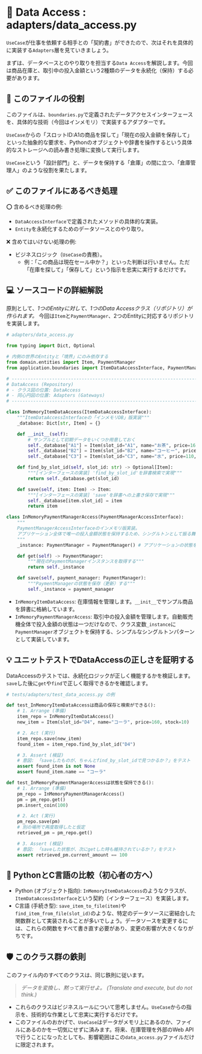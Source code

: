 # 💾 Data Access : adapters/data\_access.py

`UseCase`が仕事を依頼する相手との「契約書」ができたので、次はそれを具体的に実装する`Adapters`層を見ていきましょう。

まずは、データベースとのやり取りを担当する`Data Access`を解説します。今回は商品在庫と、取引中の投入金額という2種類のデータを永続化（保持）する必要があります。

## 🎯 このファイルの役割

このファイルは、`boundaries.py`で定義されたデータアクセスインターフェースを、具体的な技術（今回はインメモリ）で実装するアダプターです。

`UseCase`からの「スロットID:A1の商品を探して」「現在の投入金額を保存して」といった抽象的な要求を、Pythonのオブジェクトや辞書を操作するという具体的なストレージへの読み書き処理に変換して実行します。

`UseCase`という「設計部門」と、データを保持する「倉庫」の間に立つ、「倉庫管理人」のような役割を果たします。

## ✅ このファイルにあるべき処理

⭕️ 含めるべき処理の例:

  * `DataAccessInterface`で定義されたメソッドの具体的な実装。
  * `Entity`を永続化するためのデータソースとのやり取り。

❌ 含めてはいけない処理の例:

  * ビジネスロジック（`UseCase`の責務）。
      * 例：「この商品は現在セール中か？」といった判断は行いません。ただ「在庫を探して」「保存して」という指示を忠実に実行するだけです。

## 💻 ソースコードの詳細解説

原則として、*1つのEntityに対して、1つのData Accessクラス（リポジトリ）が作られます。* 今回は`Item`と`PaymentManager`、2つのEntityに対応するリポジトリを実装します。

```python
# adapters/data_access.py

from typing import Dict, Optional

# 内側の世界のEntityと「境界」にのみ依存する
from domain.entities import Item, PaymentManager
from application.boundaries import ItemDataAccessInterface, PaymentManagerAccessInterface

# -----------------------------------------------------------------------------
# DataAccess (Repository)
# - クラス図の位置: DataAccess
# - 同心円図の位置: Adapters (Gateways)
# -----------------------------------------------------------------------------

class InMemoryItemDataAccess(ItemDataAccessInterface):
    """ItemDataAccessInterfaceの「インメモリDB」版実装"""
    _database: Dict[str, Item] = {}

    def __init__(self):
        # サンプルとして初期データをいくつか用意しておく
        self._database["A1"] = Item(slot_id="A1", name="お茶", price=160, stock=5)
        self._database["B2"] = Item(slot_id="B2", name="コーヒー", price=130, stock=3)
        self._database["C3"] = Item(slot_id="C3", name="水", price=110, stock=0) # 在庫切れ

    def find_by_slot_id(self, slot_id: str) -> Optional[Item]:
        """[インターフェースの実装] 'find_by_slot_id'を辞書検索で実現"""
        return self._database.get(slot_id)

    def save(self, item: Item) -> Item:
        """[インターフェースの実装] 'save'を辞書への上書き保存で実現"""
        self._database[item.slot_id] = item
        return item

class InMemoryPaymentManagerAccess(PaymentManagerAccessInterface):
    """
    PaymentManagerAccessInterfaceのインメモリ版実装。
    アプリケーション全体で唯一の投入金額状態を保持するため、シングルトンとして振る舞う。
    """
    _instance: PaymentManager = PaymentManager() # アプリケーションの状態を保持

    def get(self) -> PaymentManager:
        """現在のPaymentManagerインスタンスを取得する"""
        return self._instance

    def save(self, payment_manager: PaymentManager):
        """PaymentManagerの状態を保存（更新）する"""
        self._instance = payment_manager
```

  * `InMemoryItemDataAccess`: 在庫情報を管理します。`__init__`でサンプル商品を辞書に格納しています。
  * `InMemoryPaymentManagerAccess`: 取引中の投入金額を管理します。自動販売機全体で投入金額の状態は一つだけなので、クラス変数`_instance`に`PaymentManager`オブジェクトを保持する、シンプルなシングルトンパターンとして実装しています。

## 💡 ユニットテストでDataAccessの正しさを証明する

DataAccessのテストでは、永続化ロジックが正しく機能するかを検証します。`save`した後に`get`や`find`で正しく取得できるかを確認します。

```python
# tests/adapters/test_data_access.py の例

def test_InMemoryItemDataAccessは商品の保存と検索ができる():
    # 1. Arrange (準備)
    item_repo = InMemoryItemDataAccess()
    new_item = Item(slot_id="D4", name="コーラ", price=160, stock=10)

    # 2. Act (実行)
    item_repo.save(new_item)
    found_item = item_repo.find_by_slot_id("D4")

    # 3. Assert (検証)
    # 意図: 「saveしたものが、ちゃんとfind_by_slot_idで見つかるか？」をテスト
    assert found_item is not None
    assert found_item.name == "コーラ"

def test_InMemoryPaymentManagerAccessは状態を保持できる():
    # 1. Arrange (準備)
    pm_repo = InMemoryPaymentManagerAccess()
    pm = pm_repo.get()
    pm.insert_coin(100)

    # 2. Act (実行)
    pm_repo.save(pm)
    # 別の場所で再度取得したと仮定
    retrieved_pm = pm_repo.get()

    # 3. Assert (検証)
    # 意図: 「saveした状態が、次にgetした時も維持されているか？」をテスト
    assert retrieved_pm.current_amount == 100
```

## 🐍 PythonとC言語の比較（初心者の方へ）

  * Python (オブジェクト指向): `InMemoryItemDataAccess`のようなクラスが、`ItemDataAccessInterface`という契約（インターフェース）を実装します。
  * C言語 (手続き型): `save_item_to_file(item)`や`find_item_from_file(slot_id)`のような、特定のデータソースに密結合した関数群として実装されることが多いでしょう。データソースを変更するには、これらの関数をすべて書き直す必要があり、変更の影響が大きくなりがちです。

## 🛡️ このクラス群の鉄則

このファイル内のすべてのクラスは、同じ鉄則に従います。

> *データを変換し、黙って実行せよ。 (Translate and execute, but do not think.)*

  * これらのクラスはビジネスルールについて思考しません。`UseCase`からの指示を、技術的な作業として忠実に実行するだけです。
  * このファイルのおかげで、`UseCase`はデータがメモリ上にあるのか、ファイルにあるのかを一切気にせずに済みます。将来、在庫管理を外部のWeb APIで行うことになったとしても、影響範囲はこの`data_access.py`ファイルだけに限定されます。